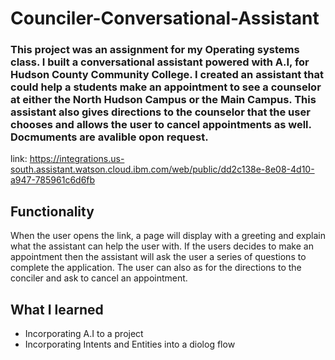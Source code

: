 # Counciler-Conversational-Assistant

### This project was an assignment for my Operating systems class. I built a conversational assistant powered with A.I, for Hudson County Community College. I created an assistant that could help a students make an appointment to see a counselor at either the North Hudson Campus or the Main Campus. This assistant also gives directions to the counselor that the user chooses and allows the user to cancel appointments as well. Docmuments are avalible opon request.
link: https://integrations.us-south.assistant.watson.cloud.ibm.com/web/public/dd2c138e-8e08-4d10-a947-785961c6d6fb


## Functionality
When the user opens the link, a page will display with a greeting and explain what the assistant can help the user with. If the users decides to make an appointment then the assistant will ask the user a series of questions to complete the application. The user can also as for the directions to the conciler and ask to cancel an appointment. 

## What I learned
- Incorporating A.I to a project
- Incorporating Intents and Entities into a diolog flow

